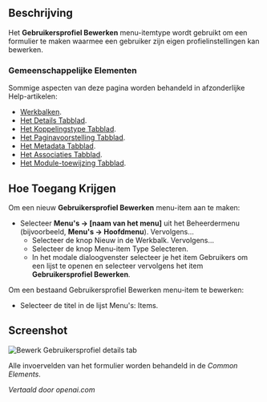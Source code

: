 <!-- Filename: Help4.x:Menu_Item:_Edit_User_Profile  / Display title: Gebruikersprofiel Bewerken -->

## Beschrijving

Het **Gebruikersprofiel Bewerken** menu-itemtype wordt gebruikt om een formulier te maken waarmee een gebruiker zijn eigen profielinstellingen kan bewerken.

### Gemeenschappelijke Elementen

Sommige aspecten van deze pagina worden behandeld in afzonderlijke Help-artikelen:

* [Werkbalken](jdocmanual?article=help/common-elements/toolbars).
* [Het Details Tabblad](jdocmanual?article=help/menu-items-common/menu-item-details).
* [Het Koppelingstype Tabblad](jdocmanual?article=help/menu-items-common/menu-item-link-type).
* [Het Paginavoorstelling Tabblad](jdocmanual?article=help/menu-items-common/menu-item-page-display).
* [Het Metadata Tabblad](jdocmanual?article=help/menu-items-common/menu-item-metadata).
* [Het Associaties Tabblad](jdocmanual?article=help/common-elements/edit-associations).
* [Het Module-toewijzing Tabblad](jdocmanual?article=help/menu-items-common/menu-item-module-assignment).

## Hoe Toegang Krijgen

Om een nieuw **Gebruikersprofiel Bewerken** menu-item aan te maken:

- Selecteer **Menu's → \[naam van het menu\]** uit het Beheerdermenu
  (bijvoorbeeld, **Menu's → Hoofdmenu**). Vervolgens...
  - Selecteer de knop Nieuw in de Werkbalk. Vervolgens...
  - Selecteer de knop Menu-item Type Selecteren.
  - In het modale dialoogvenster selecteer je het item Gebruikers om een lijst te openen en selecteer vervolgens het item **Gebruikersprofiel Bewerken**.

Om een bestaand Gebruikersprofiel Bewerken menu-item te bewerken:

- Selecteer de titel in de lijst Menu's: Items.

## Screenshot

![Bewerk Gebruikersprofiel details tab](../../../nl/images/menu-items/users-edit-user-profile-details-tab.png)

Alle invoervelden van het formulier worden behandeld in de *Common Elements*.


*Vertaald door openai.com*

